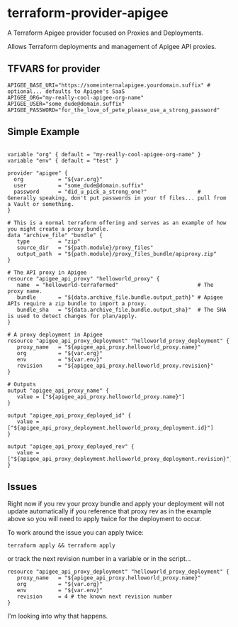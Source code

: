 # terraform-provider-apigee
A Terraform Apigee provider focused on Proxies and Deployments.

Allows Terraform deployments and management of Apigee API proxies.

## TFVARS for provider

```
APIGEE_BASE_URI="https://someinternalapigee.yourdomain.suffix" # optional... defaults to Apigee's SaaS
APIGEE_ORG="my-really-cool-apigee-org-name"
APIGEE_USER="some_dude@domain.suffix"
APIGEE_PASSWORD="for_the_love_of_pete_please_use_a_strong_password"
```

## Simple Example

```

variable "org" { default = "my-really-cool-apigee-org-name" }
variable "env" { default = "test" }

provider "apigee" {
  org           = "${var.org}"
  user          = "some_dude@domain.suffix"
  password      = "did_u_pick_a_strong_one?"                # Generally speaking, don't put passwords in your tf files... pull from a Vault or something.
}

# This is a normal terraform offering and serves as an example of how you might create a proxy bundle.
data "archive_file" "bundle" {
   type         = "zip"
   source_dir   = "${path.module}/proxy_files"
   output_path  = "${path.module}/proxy_files_bundle/apiproxy.zip"
}

# The API proxy in Apigee
resource "apigee_api_proxy" "helloworld_proxy" {
   name  = "helloworld-terraformed"                         # The proxy name.
   bundle       = "${data.archive_file.bundle.output_path}" # Apigee APIs require a zip bundle to import a proxy.
   bundle_sha   = "${data.archive_file.bundle.output_sha}"  # The SHA is used to detect changes for plan/apply.
}

# A proxy deployment in Apigee
resource "apigee_api_proxy_deployment" "helloworld_proxy_deployment" {
   proxy_name   = "${apigee_api_proxy.helloworld_proxy.name}"
   org          = "${var.org}"
   env          = "${var.env}"
   revision     = "${apigee_api_proxy.helloworld_proxy.revision}"
}

# Outputs
output "apigee_api_proxy_name" {
   value = ["${apigee_api_proxy.helloworld_proxy.name}"]
}

output "apigee_api_proxy_deployed_id" {
   value = ["${apigee_api_proxy_deployment.helloworld_proxy_deployment.id}"]
}

output "apigee_api_proxy_deployed_rev" {
   value = ["${apigee_api_proxy_deployment.helloworld_proxy_deployment.revision}"]
}

```

## Issues

Right now if you rev your proxy bundle and apply your deployment will not update automatically if you reference that proxy rev as in the example above so you will need to apply twice for the deployment to occur.

To work around the issue you can apply twice:
```
terraform apply && terraform apply
```

or track the next revision number in a variable or in the script...
```
resource "apigee_api_proxy_deployment" "helloworld_proxy_deployment" {
   proxy_name   = "${apigee_api_proxy.helloworld_proxy.name}"
   org          = "${var.org}"
   env          = "${var.env}"
   revision     = 4 # the known next revision number
}
```

I'm looking into why that happens.